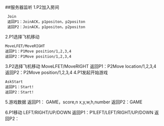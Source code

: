 ##服务器监听
1.P2加入房间

	 Join
	 返回P1：JoinACK，p1positon，p2positon
	 返回P2：JoinACK，p1positon，p2positon
	
2.P1选择飞机移动
	 
	MoveLFET/MoveRIGHT
	返回P1：P1Move position/1,2,3,4
	返回P2：P1Move position/1,2,3,4
	
3.P2选择飞机移动
	MoveLFET/MoveRIGHT 
	返回P1：P2Move location/1,2,3,4
	返回P2：P2Move position/1,2,3,4
4.P1发起开始游戏

	AskStart
	返回P1：Start! 
	返回P2：Start!

5.游戏数据
	返回P1： GAME，score,n
		    x,y,w,h,number
	返回P2：GAME

6.P1移动
	LEFT/RIGHT/UP/DOWN
	返回P1：P1LEFT/LEFT/RIGHT/UP/DOWN
	返回P2：
	
	